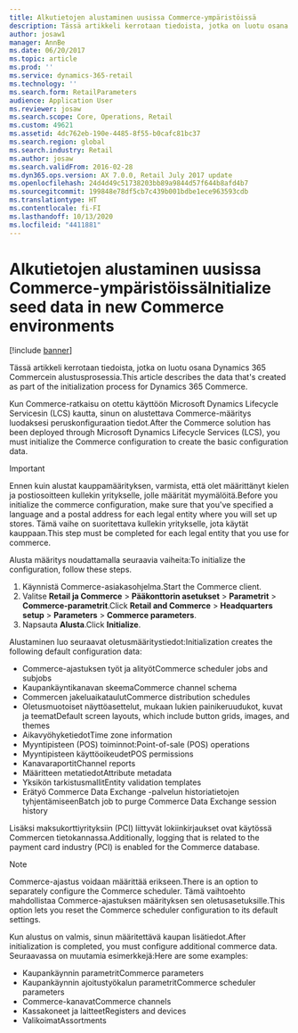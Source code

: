 ```yaml
---
title: Alkutietojen alustaminen uusissa Commerce-ympäristöissä
description: Tässä artikkeli kerrotaan tiedoista, jotka on luotu osana Dynamics 365 Commercein alustusprosessia.
author: josaw1
manager: AnnBe
ms.date: 06/20/2017
ms.topic: article
ms.prod: ''
ms.service: dynamics-365-retail
ms.technology: ''
ms.search.form: RetailParameters
audience: Application User
ms.reviewer: josaw
ms.search.scope: Core, Operations, Retail
ms.custom: 49621
ms.assetid: 4dc762eb-190e-4485-8f55-b0cafc81bc37
ms.search.region: global
ms.search.industry: Retail
ms.author: josaw
ms.search.validFrom: 2016-02-28
ms.dyn365.ops.version: AX 7.0.0, Retail July 2017 update
ms.openlocfilehash: 24d4d49c51738203bb89a9844d57f644b8afd4b7
ms.sourcegitcommit: 199848e78df5cb7c439b001bdbe1ece963593cdb
ms.translationtype: HT
ms.contentlocale: fi-FI
ms.lasthandoff: 10/13/2020
ms.locfileid: "4411881"
---
```

# <a name="initialize-seed-data-in-new-commerce-environments"></a><span data-ttu-id="e03c7-103">Alkutietojen alustaminen uusissa Commerce-ympäristöissä</span><span class="sxs-lookup"><span data-stu-id="e03c7-103">Initialize seed data in new Commerce environments</span></span>

[!include [banner](includes/banner.md)]

<span data-ttu-id="e03c7-104">Tässä artikkeli kerrotaan tiedoista, jotka on luotu osana Dynamics 365 Commercein alustusprosessia.</span><span class="sxs-lookup"><span data-stu-id="e03c7-104">This article describes the data that's created as part of the initialization process for Dynamics 365 Commerce.</span></span>

<span data-ttu-id="e03c7-105">Kun Commerce-ratkaisu on otettu käyttöön Microsoft Dynamics Lifecycle Servicesin (LCS) kautta, sinun on alustettava Commerce-määritys luodaksesi peruskonfiguraation tiedot.</span><span class="sxs-lookup"><span data-stu-id="e03c7-105">After the Commerce solution has been deployed through Microsoft Dynamics Lifecycle Services (LCS), you must initialize the Commerce configuration to create the basic configuration data.</span></span>

> [!IMPORTANT]
> <span data-ttu-id="e03c7-106">Ennen kuin alustat kauppamäärityksen, varmista, että olet määrittänyt kielen ja postiosoitteen kullekin yritykselle, jolle määrität myymälöitä.</span><span class="sxs-lookup"><span data-stu-id="e03c7-106">Before you initialize the commerce configuration, make sure that you've specified a language and a postal address for each legal entity where you will set up stores.</span></span> <span data-ttu-id="e03c7-107">Tämä vaihe on suoritettava kullekin yritykselle, jota käytät kauppaan.</span><span class="sxs-lookup"><span data-stu-id="e03c7-107">This step must be completed for each legal entity that you use for commerce.</span></span>

<span data-ttu-id="e03c7-108">Alusta määritys noudattamalla seuraavia vaiheita:</span><span class="sxs-lookup"><span data-stu-id="e03c7-108">To initialize the configuration, follow these steps.</span></span>

1. <span data-ttu-id="e03c7-109">Käynnistä Commerce-asiakasohjelma.</span><span class="sxs-lookup"><span data-stu-id="e03c7-109">Start the Commerce client.</span></span>
2. <span data-ttu-id="e03c7-110">Valitse **Retail ja Commerce** &gt; **Pääkonttorin asetukset** &gt; **Parametrit** &gt; **Commerce-parametrit**.</span><span class="sxs-lookup"><span data-stu-id="e03c7-110">Click **Retail and Commerce** &gt; **Headquarters setup** &gt; **Parameters** &gt; **Commerce parameters**.</span></span>
3. <span data-ttu-id="e03c7-111">Napsauta **Alusta**.</span><span class="sxs-lookup"><span data-stu-id="e03c7-111">Click **Initialize**.</span></span>

<span data-ttu-id="e03c7-112">Alustaminen luo seuraavat oletusmääritystiedot:</span><span class="sxs-lookup"><span data-stu-id="e03c7-112">Initialization creates the following default configuration data:</span></span>

- <span data-ttu-id="e03c7-113">Commerce-ajastuksen työt ja alityöt</span><span class="sxs-lookup"><span data-stu-id="e03c7-113">Commerce scheduler jobs and subjobs</span></span>
- <span data-ttu-id="e03c7-114">Kaupankäyntikanavan skeema</span><span class="sxs-lookup"><span data-stu-id="e03c7-114">Commerce channel schema</span></span>
- <span data-ttu-id="e03c7-115">Commercen jakeluaikataulut</span><span class="sxs-lookup"><span data-stu-id="e03c7-115">Commerce distribution schedules</span></span>
- <span data-ttu-id="e03c7-116">Oletusmuotoiset näyttöasettelut, mukaan lukien painikeruudukot, kuvat ja teemat</span><span class="sxs-lookup"><span data-stu-id="e03c7-116">Default screen layouts, which include button grids, images, and themes</span></span>
- <span data-ttu-id="e03c7-117">Aikavyöhyketiedot</span><span class="sxs-lookup"><span data-stu-id="e03c7-117">Time zone information</span></span>
- <span data-ttu-id="e03c7-118">Myyntipisteen (POS) toiminnot:</span><span class="sxs-lookup"><span data-stu-id="e03c7-118">Point-of-sale (POS) operations</span></span>
- <span data-ttu-id="e03c7-119">Myyntipisteen käyttöoikeudet</span><span class="sxs-lookup"><span data-stu-id="e03c7-119">POS permissions</span></span>
- <span data-ttu-id="e03c7-120">Kanavaraportit</span><span class="sxs-lookup"><span data-stu-id="e03c7-120">Channel reports</span></span>
- <span data-ttu-id="e03c7-121">Määritteen metatiedot</span><span class="sxs-lookup"><span data-stu-id="e03c7-121">Attribute metadata</span></span>
- <span data-ttu-id="e03c7-122">Yksikön tarkistusmallit</span><span class="sxs-lookup"><span data-stu-id="e03c7-122">Entity validation templates</span></span>
- <span data-ttu-id="e03c7-123">Erätyö Commerce Data Exchange -palvelun historiatietojen tyhjentämiseen</span><span class="sxs-lookup"><span data-stu-id="e03c7-123">Batch job to purge Commerce Data Exchange session history</span></span>

<span data-ttu-id="e03c7-124">Lisäksi maksukorttiyrityksiin (PCI) liittyvät lokiinkirjaukset ovat käytössä Commercen tietokannassa.</span><span class="sxs-lookup"><span data-stu-id="e03c7-124">Additionally, logging that is related to the payment card industry (PCI) is enabled for the Commerce database.</span></span>

> [!NOTE]
> <span data-ttu-id="e03c7-125">Commerce-ajastus voidaan määrittää erikseen.</span><span class="sxs-lookup"><span data-stu-id="e03c7-125">There is an option to separately configure the Commerce scheduler.</span></span> <span data-ttu-id="e03c7-126">Tämä vaihtoehto mahdollistaa Commerce-ajastuksen määrityksen sen oletusasetuksille.</span><span class="sxs-lookup"><span data-stu-id="e03c7-126">This option lets you reset the Commerce scheduler configuration to its default settings.</span></span>

<span data-ttu-id="e03c7-127">Kun alustus on valmis, sinun määritettävä kaupan lisätiedot.</span><span class="sxs-lookup"><span data-stu-id="e03c7-127">After initialization is completed, you must configure additional commerce data.</span></span> <span data-ttu-id="e03c7-128">Seuraavassa on muutamia esimerkkejä:</span><span class="sxs-lookup"><span data-stu-id="e03c7-128">Here are some examples:</span></span>

- <span data-ttu-id="e03c7-129">Kaupankäynnin parametrit</span><span class="sxs-lookup"><span data-stu-id="e03c7-129">Commerce parameters</span></span>
- <span data-ttu-id="e03c7-130">Kaupankäynnin ajoitustyökalun parametrit</span><span class="sxs-lookup"><span data-stu-id="e03c7-130">Commerce scheduler parameters</span></span>
- <span data-ttu-id="e03c7-131">Commerce-kanavat</span><span class="sxs-lookup"><span data-stu-id="e03c7-131">Commerce channels</span></span>
- <span data-ttu-id="e03c7-132">Kassakoneet ja laitteet</span><span class="sxs-lookup"><span data-stu-id="e03c7-132">Registers and devices</span></span>
- <span data-ttu-id="e03c7-133">Valikoimat</span><span class="sxs-lookup"><span data-stu-id="e03c7-133">Assortments</span></span>
